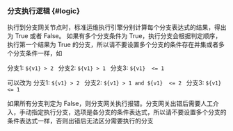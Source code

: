 ### 分支执行逻辑 {#logic}

执行到分支网关节点时，标准运维执行引擎分别计算每个分支表达式的结果，得出为 True 或者 False。
如果有多个分支条件为 True，执行分支会根据判定顺序，执行第一个结果为 True 的分支，所以请不要设置多个分支的条件存在并集或者多个分支条件一样，如

分支1: `${v1} > 2 `
分支2: `${v1} > 1 `
分支3: `${v1}  <= 1 `

可以改为
分支1: `${v1} > 2 `
分支2: `${v1} > 1 and ${v1}  <= 2 `
分支3: `${v1}  <= 1`

如果所有分支判定为 False，则分支网关执行报错。分支网关出错后需要人工介入，手动指定执行分支，选项是各分支的条件表达式，所以请不要设置多个分支的条件表达式一样，否则出错后无法区分需要执行的分支
